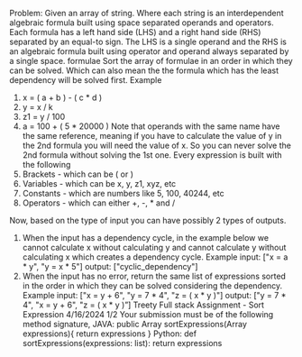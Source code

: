 Problem:
Given an array of string. Where each string is an interdependent algebraic formula built using space
separated operands and operators. Each formula has a left hand side (LHS) and a right hand side (RHS)
separated by an equal-to sign. The LHS is a single operand and the RHS is an algebraic formula built using
operator and operand always separated by a single space.
formulae
Sort the array of formulae in an order in which they can be solved. Which can also mean the the formula
which has the least dependency will be solved first.
Example
  1. x = ( a + b ) - ( c * d )
  2. y = x / k
  3. z1 = y / 100
  4. a = 100 + ( 5 * 20000 )
Note that operands with the same name have the same reference, meaning if you have to calculate the value
of y in the 2nd formula you will need the value of x. So you can never solve the 2nd formula without solving
the 1st one.
Every expression is built with the following
  1. Brackets - which can be ( or )
  2. Variables - which can be x, y, z1, xyz, etc
  3. Constants - which are numbers like 5, 100, 40244, etc
  4. Operators - which can either +, -, * and /


Now, based on the type of input you can have possibly 2 types of outputs.
1. When the input has a dependency cycle, in the example below we cannot calculate x without calculating y
and cannot calculate y without calculating x which creates a dependency cycle.
Example input:
["x = a * y", "y = x * 5"]
output:
["cyclic_dependency"]
2. When the input has no error, return the same list of expressions sorted in the order in which they can be
solved considering the dependency.
Example input:
["x = y + 6", "y = 7 * 4", "z = ( x * y )"]
output:
["y = 7 * 4", "x = y + 6", "z = ( x * y )”]
Treety Full stack Assignment - Sort Expression 4/16/2024
1/2
Your submission must be of the following method signature,
JAVA:
public Array<String> sortExpressions(Array<String> expressions){
return expressions
}
Python:
def sortExpressions(expressions: list):
return expressions
